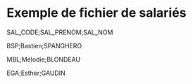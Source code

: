# Exemple de fichier de salariés
SAL\_CODE;SAL\_PRENOM;SAL\_NOM


BSP;Bastien;SPANGHERO


MBL;Mélodie;BLONDEAU


EGA;Esther;GAUDIN


